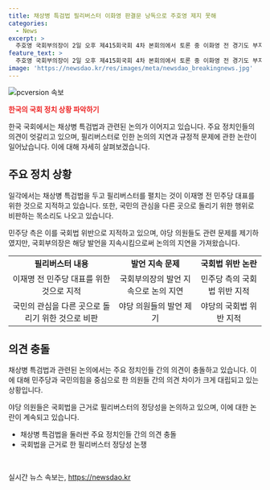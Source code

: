 ```yaml
---
title: 채상병 특검법 필리버스터 이화영 판결문 낭독으로 주호영 제지 못해
categories:
  - News
excerpt: >
  주호영 국회부의장이 2일 오후 제415회국회 4차 본회의에서 토론 중 이화영 전 경기도 부지사 판결문을 낭독하여 여당 의원들과의 갈등이 고조되었다. 국회법 위반 여부에 대한 논란에 노종면 민주당 원내대변인과 박성준 민주당 원내수석부대표 등 야당 의원들이 주 부의장을 비판하였으며, 곽규택 국민의힘 의원은 특검법에 반대하는 필리버스터를 이어갔다. 논란은 계속되고 있으며, 사회적 이슈로 부상할 전망이다.
feature_text: >
  주호영 국회부의장이 2일 오후 제415회국회 4차 본회의에서 토론 중 이화영 전 경기도 부지사 판결문을 낭독하여 여당 의원들과의 갈등이 고조되었다. 국회법 위반 여부에 대한 논란에 노종면 민주당 원내대변인과 박성준 민주당 원내수석부대표 등 야당 의원들이 주 부의장을 비판하였으며, 곽규택 국민의힘 의원은 특검법에 반대하는 필리버스터를 이어갔다. 논란은 계속되고 있으며, 사회적 이슈로 부상할 전망이다.
image: 'https://newsdao.kr/res/images/meta/newsdao_breakingnews.jpg'
---
```


<p><img src="https://newsdao.kr/res/images/meta/newsdao_breakingnews.jpg" alt="pcversion 속보" /></p>

<p><b><span style="color: #ee2323;">한국의 국회 정치 상황 파악하기</span></b></p>

<p>한국 국회에서는 채상병 특검법과 관련된 논의가 이어지고 있습니다. 주요 정치인들의 의견이 엇갈리고 있으며, 필리버스터로 인한 논의의 지연과 규정적 문제에 관한 논란이 일어났습니다. 이에 대해 자세히 살펴보겠습니다.</p>

<h2 data-ke-size="size26">주요 정치 상황</h2>

<p data-ke-size="size16">일각에서는 채상병 특검법을 두고 필리버스터를 펼치는 것이 이재명 전 민주당 대표를 위한 것으로 지적하고 있습니다. 또한, 국민의 관심을 다른 곳으로 돌리기 위한 행위로 비판하는 목소리도 나오고 있습니다.</p>

<p data-ke-size="size16">민주당 측은 이를 국회법 위반으로 지적하고 있으며, 야당 의원들도 관련 문제를 제기하였지만, 국회부의장은 해당 발언을 지속시킴으로써 논의의 지연을 가져왔습니다.</p>

<table>
  <tr>
    <td style="text-align: center; height: 17px;"><b>필리버스터 내용</b></td>
    <td style="text-align: center; height: 17px;"><b>발언 지속 문제</b></td>
    <td style="text-align: center; height: 17px;"><b>국회법 위반 논란</b></td>
  </tr>
  <tr>
    <td style="text-align: center;">이재명 전 민주당 대표를 위한 것으로 지적</td>
    <td style="text-align: center;">국회부의장의 발언 지속으로 논의 지연</td>
    <td style="text-align: center;">민주당 측의 국회법 위반 지적</td>
  </tr>
  <tr>
    <td style="text-align: center;">국민의 관심을 다른 곳으로 돌리기 위한 것으로 비판</td>
    <td style="text-align: center;">야당 의원들의 발언 제기</td>
    <td style="text-align: center;">야당의 국회법 위반 지적</td>
  </tr>
</table>

<h2 data-ke-size="size26">의견 충돌</h2>

<p data-ke-size="size16">채상병 특검법과 관련된 논의에서는 주요 정치인들 간의 의견이 충돌하고 있습니다. 이에 대해 민주당과 국민의힘을 중심으로 한 의원들 간의 의견 차이가 크게 대립되고 있는 상황입니다.</p>

<p data-ke-size="size16">야당 의원들은 국회법을 근거로 필리버스터의 정당성을 논의하고 있으며, 이에 대한 논란이 계속되고 있습니다.</p>

<ul>
  <li>채상병 특검법을 둘러싼 주요 정치인들 간의 의견 충돌</li>
  <li>국회법을 근거로 한 필리버스터 정당성 논쟁</li>
</ul>

<p data-ke-size="size16">&nbsp;</p>
실시간 뉴스 속보는, <a href="https://newsdao.kr" rel="dofollow">https://newsdao.kr</a>


